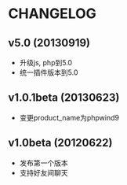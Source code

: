 CHANGELOG
=========================

v5.0 (20130919)
-------------------------
*	升级js, php到5.0
*	统一插件版本到5.0

v1.0.1beta (20130623)
-------------------------

*	变更product_name为phpwind9

v1.0beta (20120622)
-------------------------

*	发布第一个版本
*	支持好友间聊天

